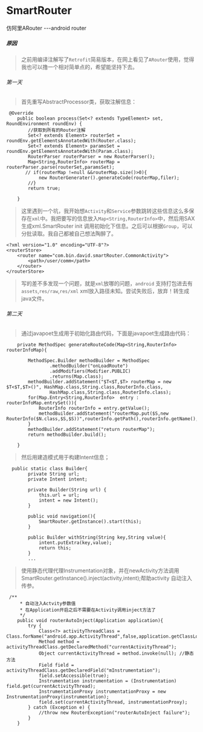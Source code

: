 # SmartRouter
仿阿里ARouter ---android router

##### 原因
> 之前用编译注解写了```Retrofit```简易版本，在网上看见了```ARouter```使用，觉得我也可以撸一个相对简单点的，希望能坚持下去。

###### 第一天

> 首先重写AbstractProcessor类，获取注解信息：

```
 @Override
    public boolean process(Set<? extends TypeElement> set, RoundEnvironment roundEnv) {
        //获取到所有的Router注解
        Set<? extends Element> routerSet = roundEnv.getElementsAnnotatedWith(Router.class);
        Set<? extends Element> paramsSet = roundEnv.getElementsAnnotatedWith(Param.class);
        RouterParser routerParser = new RouterParser();
        Map<String,RouterInfo> routerMap =  routerParser.parse(routerSet,paramsSet);
       // if(routerMap !=null &&routerMap.size()>0){
            new RouterGenerater().generateCode(routerMap,filer);
        //}
        return true;

    }
```

> 这里遇到一个坑，我开始想```Activity```和```Service```参数跳转这些信息这么多保存在```xml```中。我把要写的信息放入```Map<String,RouterInfo>```中，然后用SAX生成xml.SmartRouter init 调用初始化下信息。之后可以根据```Group```，可以分批读取。我自己都被自己想法陶醉了。


```
<?xml version="1.0" encoding="UTF-8"?>
<routerStore>
    <router name="com.bin.david.smartRouter.CommonActivity">
        <path>/user/comm</path>
    </router>
</routerStore>
```
> 写的差不多发现一个问题，就是```xml```放哪的问题，```android``` 支持打包进去有 ```assets```,```res/raw```,```res/xml``` xml放入路径未知。尝试失败后，放弃！转生成java文件。

###### 第二天

> 通过javapoet生成用于初始化路由代码，下面是javapoet生成路由代码：

```
    private MethodSpec generateRouteCode(Map<String,RouterInfo> routerInfoMap){

        MethodSpec.Builder methodBuilder = MethodSpec
                .methodBuilder("onLoadRoute")
                .addModifiers(Modifier.PUBLIC)
                .returns(Map.class);
        methodBuilder.addStatement("$T<$T,$T> routerMap = new $T<$T,$T>()", HashMap.class,String.class,RouterInfo.class,
                HashMap.class,String.class,RouterInfo.class);
        for(Map.Entry<String,RouterInfo>  entry : routerInfoMap.entrySet()){
            RouterInfo routerInfo = entry.getValue();
            methodBuilder.addStatement("routerMap.put($S,new RouterInfo($N.class,$S,$S))",routerInfo.getPath(),routerInfo.getName(),routerInfo.getName(),routerInfo.getPath());
        }
        methodBuilder.addStatement("return routerMap");
        return methodBuilder.build();

    }
```
> 然后用建造模式用于构建Intent信息；

```
  public static class Builder{
        private String url;
        private Intent intent;

        private Builder(String url) {
            this.url = url;
            intent = new Intent();
        }

        public void navigation(){
            SmartRouter.getInstance().start(this);
        }

        public Builder withString(String key,String value){
            intent.putExtra(key,value);
            return this;
        }
        ...
```
> 使用静态代理代理Instrumentation对象，并在newActivity方法调用 SmartRouter.getInstance().inject(activity,intent);帮助activity 自动注入传参。

```
 /**
     * 自动注入Actvity参数值
     * 在Application开启之后不需要在Activity调用inject方法了
     */
    public void routerAutoInject(Application application){
        try {
            Class<?> activityThreadClass = Class.forName("android.app.ActivityThread",false,application.getClassLoader());
            Method method = activityThreadClass.getDeclaredMethod("currentActivityThread");
            Object currentActivityThread = method.invoke(null); //静态方法
            Field field = activityThreadClass.getDeclaredField("mInstrumentation");
            field.setAccessible(true);
            Instrumentation instrumentation = (Instrumentation) field.get(currentActivityThread);
            InstrumentationProxy instrumentationProxy = new InstrumentationProxy(instrumentation);
            field.set(currentActivityThread, instrumentationProxy);
        } catch (Exception e) {
            //throw new RouterException("routerAutoInject failure");
        }
    }
```









